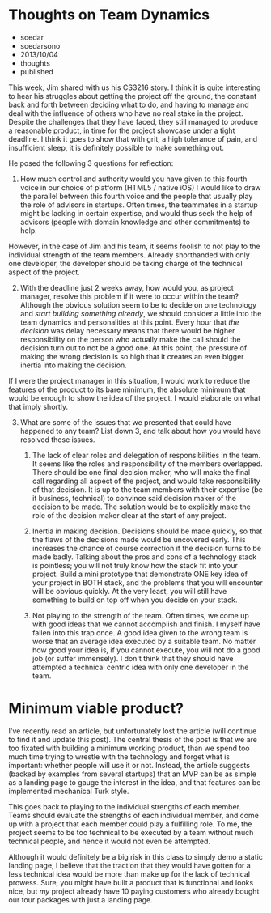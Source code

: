 # Thoughts on Team Dynamics
- soedar
- soedarsono
- 2013/10/04
- thoughts
- published

This week, Jim shared with us his CS3216 story. I think it is quite interesting to hear his struggles about getting the project off the ground, the constant back and forth between deciding what to do, and having to manage and deal with the influence of others who have no real stake in the project. Despite the challenges that they have faced, they still managed to produce a reasonable product, in time for the project showcase under a tight deadline. I think it goes to show that with grit, a high tolerance of pain, and insufficient sleep, it is definitely possible to make something out.

He posed the following 3 questions for reflection:

1. How much control and authority would you have given to this fourth voice in our choice of platform (HTML5 / native iOS)
I would like to draw the parallel between this fourth voice and the people that usually play the role of advisors in startups. Often times, the teammates in a startup might be lacking in certain expertise, and would thus seek the help of advisors (people with domain knowledge and other commitments) to help.

However, in the case of Jim and his team, it seems foolish to not play to the individual strength of the team members. Already shorthanded with only one developer, the developer should be taking charge of the technical aspect of the project. 

2. With the deadline just 2 weeks away, how would you, as project manager, resolve this problem if it were to occur within the team?
Although the obvious solution seem to be to decide on one technology and *start building something already*, we should consider a little into the team dynamics and personalities at this point. Every hour that *the decision* was delay necessary means that there would be higher responsibility on the person who actually make the call should the decision turn out to not be a good one. At this point, the pressure of making the wrong decision is so high that it creates an even bigger inertia into making the decision.

If I were the project manager in this situation, I would work to reduce the features of the product to its bare minimum, the absolute minimum that would be enough to show the idea of the project. I would elaborate on what that imply shortly.

3. What are some of the issues that we presented that could have happened to any team? List down 3, and talk about how you would have resolved these issues.

    1. The lack of clear roles and delegation of responsibilities in the team. It seems like the roles and responsibility of the members overlapped. There should be one final decision maker, who will make the final call regarding all aspect of the project, and would take responsibility of that decision. It is up to the team members with their expertise (be it business, technical) to convince said decision maker of the decision to be made. The solution would be to explicitly make the role of the decision maker clear at the start of any project.

    2. Inertia in making decision. Decisions should be made quickly, so that the flaws of the decisions made would be uncovered early. This increases the chance of course correction if the decision turns to be made badly. Talking about the pros and cons of a technology stack is pointless; you will not truly know how the stack fit into your project. Build a mini prototype that demonstrate ONE key idea of your project in BOTH stack, and the problems that you will encounter will be obvious quickly. At the very least, you will still have something to build on top off when you decide on your stack.

    3. Not playing to the strength of the team. Often times, we come up with good ideas that we cannot accomplish and finish. I myself have fallen into this trap once. A good idea given to the wrong team is worse that an average idea executed by a suitable team. No matter how good your idea is, if you cannot execute, you will not do a good job (or suffer immensely). I don't think that they should have attempted a technical centric idea with only one developer in the team.


# Minimum viable product?

I've recently read an article, but unfortunately lost the article (will continue to find it and update this post). The central thesis of the post is that we are too fixated with building a minimum working product, than we spend too much time trying to wrestle with the technology and forget what is important: whether people will use it or not. Instead, the article suggests (backed by examples from several startups) that an MVP can be as simple as a landing page to gauge the interest in the idea, and that features can be implemented mechanical Turk style.

This goes back to playing to the individual strengths of each member. Teams should evaluate the strengths of each individual member, and come up with a project that each member could play a fulfilling role. To me, the project seems to be too technical to be executed by a team without much technical people, and hence it would not even be attempted. 

Although it would definitely be a big risk in this class to simply demo a static landing page, I believe that the traction that they would have gotten for a less technical idea would be more than make up for the lack of technical prowess. Sure, you might have built a product that is functional and looks nice, but *my* project already have 10 paying customers who already bought our tour packages with just a landing page.
